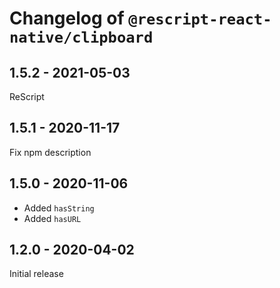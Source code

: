 # Changelog of `@rescript-react-native/clipboard`

## 1.5.2 - 2021-05-03

ReScript

## 1.5.1 - 2020-11-17

Fix npm description

## 1.5.0 - 2020-11-06

- Added `hasString`
- Added `hasURL`

## 1.2.0 - 2020-04-02

Initial release
